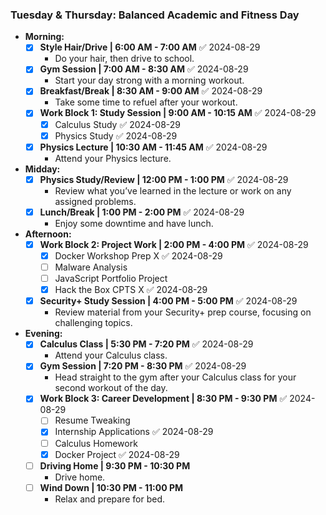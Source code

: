 
### **Tuesday & Thursday: Balanced Academic and Fitness Day**

- **Morning:**
    - [x] **Style Hair/Drive | 6:00 AM - 7:00 AM** ✅ 2024-08-29
        - Do your hair, then drive to school.
    - [x] **Gym Session | 7:00 AM - 8:30 AM** ✅ 2024-08-29
        - Start your day strong with a morning workout.
    - [x] **Breakfast/Break | 8:30 AM - 9:00 AM** ✅ 2024-08-29
        - Take some time to refuel after your workout.
    - [x] **Work Block 1: Study Session | 9:00 AM - 10:15 AM** ✅ 2024-08-29
        - [x] Calculus Study ✅ 2024-08-29
        - [x] Physics Study ✅ 2024-08-29
    - [x] **Physics Lecture | 10:30 AM - 11:45 AM** ✅ 2024-08-29
        - Attend your Physics lecture.

- **Midday:**
    - [x] **Physics Study/Review | 12:00 PM - 1:00 PM** ✅ 2024-08-29
        - Review what you’ve learned in the lecture or work on any assigned problems.
    - [x] **Lunch/Break | 1:00 PM - 2:00 PM** ✅ 2024-08-29
        - Enjoy some downtime and have lunch.

- **Afternoon:**
    - [x] **Work Block 2: Project Work | 2:00 PM - 4:00 PM** ✅ 2024-08-29
        - [x] Docker Workshop Prep X ✅ 2024-08-29
        - [ ] Malware Analysis
        - [ ] JavaScript Portfolio Project
        - [x] Hack the Box CPTS X ✅ 2024-08-29
    - [x] **Security+ Study Session | 4:00 PM - 5:00 PM** ✅ 2024-08-29
        - Review material from your Security+ prep course, focusing on challenging topics.

- **Evening:**
    - [x] **Calculus Class | 5:30 PM - 7:20 PM** ✅ 2024-08-29
        - Attend your Calculus class.
    - [x] **Gym Session | 7:20 PM - 8:30 PM** ✅ 2024-08-29
        - Head straight to the gym after your Calculus class for your second workout of the day.
    - [x] **Work Block 3: Career Development | 8:30 PM - 9:30 PM** ✅ 2024-08-29
        - [ ] Resume Tweaking
        - [x] Internship Applications ✅ 2024-08-29
        - [ ] Calculus Homework
        - [x] Docker Project ✅ 2024-08-29
    - [ ] **Driving Home | 9:30 PM - 10:30 PM**
        - Drive home.
    - [ ] **Wind Down | 10:30 PM - 11:00 PM**
        - Relax and prepare for bed.



